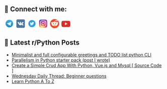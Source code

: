 ## 🔎 Connect with me:
[<img src="https://github.com/bullbesh/bullbesh/blob/main/images/Telegram.png" width="32" height="32" />](https://t.me/bullbesh)
[<img src="https://github.com/bullbesh/bullbesh/blob/main/images/VK.png" width="32" height="32" />](https://vk.com/bullbesh)
[<img src="https://github.com/bullbesh/bullbesh/blob/main/images/Twitter.png" width="32" height="32" />](https://twitter.com/bullbesh1)
[<img src="https://github.com/bullbesh/bullbesh/blob/main/images/Instagram.png" width="32" height="32" />](https://www.instagram.com/bullbesh)
[<img src="https://github.com/bullbesh/bullbesh/blob/main/images/Reddit.png" width="32" height="32" />](https://www.reddit.com/user/bullbesh)
[<img src="https://github.com/bullbesh/bullbesh/blob/main/images/YouTube.png" width="32" height="32" />](https://www.youtube.com/channel/UCtfjRs6uzgq5mfm8S06WTcg)

## 📕 Latest r/Python Posts
<!-- BLOG-POST-LIST:START -->
- [Minimalist and full configurable greetings and TODO list python CLI](https://www.reddit.com/r/Python/comments/weta5k/minimalist_and_full_configurable_greetings_and/)
- [Parallelism in Python starter pack &lpar;post I wrote&rpar;](https://www.reddit.com/r/Python/comments/wet551/parallelism_in_python_starter_pack_post_i_wrote/)
- [Create a Simple Crud App With Python, Vue.js and Mysql [ Source Code ]](https://www.reddit.com/r/Python/comments/wesrav/create_a_simple_crud_app_with_python_vuejs_and/)
- [Wednesday Daily Thread: Beginner questions](https://www.reddit.com/r/Python/comments/wer91z/wednesday_daily_thread_beginner_questions/)
- [Learn Python A To Z](https://www.reddit.com/r/Python/comments/weq3to/learn_python_a_to_z/)
<!-- BLOG-POST-LIST:END -->
